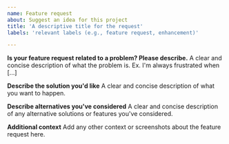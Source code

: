 ```yaml
---
name: Feature request
about: Suggest an idea for this project
title: 'A descriptive title for the request'
labels: 'relevant labels (e.g., feature request, enhancement)'

---
```


**Is your feature request related to a problem? Please describe.**
A clear and concise description of what the problem is. Ex. I'm always frustrated when [...]

**Describe the solution you'd like**
A clear and concise description of what you want to happen.

**Describe alternatives you've considered**
A clear and concise description of any alternative solutions or features you've considered.

**Additional context**
Add any other context or screenshots about the feature request here.
